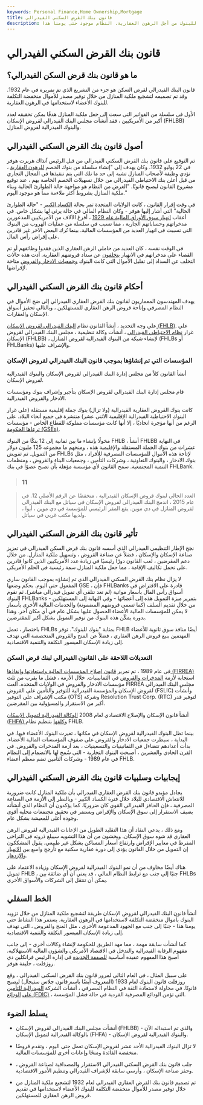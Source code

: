 ```yaml
---
keywords: Personal Finance,Home Ownership,Mortgage
title: قانون بنك القرض السكني الفيدرالي
description: صدر قانون البنك الفيدرالي لقروض الإسكان في عام 1932 لتحفيز مبيعات المنازل عن طريق الإفراج عن أموال للبنوك من أجل الرهون العقارية. النظام موجود حتى يومنا هذا.
---
```


# قانون بنك القرض السكني الفيدرالي
## ما هو قانون بنك قرض السكن الفيدرالي؟

قانون البنك الفيدرالي لقرض السكن هو جزء من التشريع الذي تم تمريره في عام 1932. وقد تم تصميمه لتشجيع ملكية المنازل من خلال توفير مصدر للأموال منخفضة التكلفة للبنوك الأعضاء لاستخدامها في الرهون العقارية.

الأول في سلسلة من الفواتير التي سعت إلى جعل ملكية المنازل هدفًا يمكن تحقيقه لعدد أكبر من الأمريكيين ، فقد أنشأت مجلس البنك الفيدرالي لقروض الإسكان (FHLBB) والبنوك الفيدرالية لقروض المنازل.

## أصول قانون بنك القرض السكني الفيدرالي

تم التوقيع على قانون بنك القرض السكني الفيدرالي من قبل الرئيس آنذاك هربرت هوفر في 22 يوليو 1932. وكان يهدف إلى "إنشاء سلسلة من بنوك الخصم [للرهون العقارية](/mortgage) ، تؤدي وظيفة لأصحاب المنازل تشبه إلى حد ما تلك التي يتم تنفيذها في المجال التجاري من قبل أعلن بنك الاحتياطي الفيدرالي من خلال تسهيلات الخصم الخاصة بهم ، عند توقيع مشروع القانون ليصبح قانونًا. "الغرض من النظام هو مواجهة حالة الطوارئ الحالية وبناء ملكية المنازل بشروط أكثر ملاءمة مما هو موجود اليوم."

في وقت إقرار القانون ، كانت الولايات المتحدة تمر بحالة [الكساد الكبير](/great_depression) - "حالة الطوارئ الحالية" التي أشار إليها هوفر - وكان النظام المالي في حالة يرثى لها بشكل خاص. في أعقاب [انهيار سوق الأوراق المالية عام 1929](/stock-market-crash-1929) ، أفرغ الآلاف من الأمريكيين المذعورين مدخراتهم وحساباتهم الجارية ، مما تسبب في سلسلة من عمليات الهروب من البنوك التي تسببت في انهيار العديد من المؤسسات المالية. بينما تُرك البعض الآخر غير قادرين على إقراض رأس المال.

في الوقت نفسه ، كان العديد من حاملي الرهن العقاري الذين فقدوا وظائفهم أو تم القضاء على مدخراتهم في الانهيار [يتخلفون](/default2) عن سداد قروضهم العقارية. أدت هذه حالات التخلف عن السداد إلى تقليل الأموال التي كانت البنوك [وجمعيات الادخار والقروض](/federal-savings-and-loan) متاحة لإقراضها.

## أحكام قانون بنك القرض السكني الفيدرالي

يهدف المهندسون المعماريون لقانون بنك القرض العقاري الفيدرالي إلى ضخ الأموال في النظام المصرفي وإتاحة قروض الرهن العقاري للمستهلكين ، وبالتالي تحفيز أسواق الإسكان والعقارات.

على وجه التحديد ، أنشأ القانون نظام [البنك الفيدرالي لقروض الإسكان (FHLB)](/fhlb). على غرار [نظام الاحتياطي الفيدرالي](/federalreservebank) ، أنشأت وكالة تنظيمية ، مجلس البنك الفيدرالي لقروض الإسكان (FHLBB) ، لإنشاء شبكة من البنوك الفيدرالية لقروض المنازل (FHLBs أو FHLBanks) والإشراف عليها.

### المؤسسات التي تم إنشاؤها بموجب قانون البنك الفيدرالي لقروض الإسكان

أنشأ القانون كلاً من مجلس إدارة البنك الفيدرالي لقروض الإسكان والبنوك الفيدرالية لقروض الإسكان.

قام مجلس إدارة البنك الفيدرالي لقروض الإسكان بتأجير وإشراف بنوك ومؤسسات الادخار والقروض الفيدرالية.

كانت بنوك القروض العقارية الفيدرالية (ولا تزال) بنوك جملة إقليمية مستقلة (على غرار البنوك الاحتياطية الفيدرالية الإقليمية الاثني عشر) منتشرة في جميع أنحاء البلاد. على الرغم من أنها مؤجرة اتحاديًا ، إلا أنها كانت مؤسسات مملوكة للقطاع الخاص - مؤسسات [ترعاها الحكومة (GSEs)](/gse).

مخولًا بإنشاء ما بين ثمانية إلى 12 بنكًا من البنوك FHLB ، أنشأ FHLBB في النهاية عشرات من بنوك الجملة المستقلة والإقليمية هذه ، ومنحهم ما مجموعه 125 مليون دولار من التمويل. تم تفويض FHLBs لإتاحة هذه الأموال للمؤسسات المصرفية للأفراد ، مثل بنوك الادخار ، والبنوك التعاونية ، وشركات التأمين ، وجمعيات البناء والقروض ، ومنظمات التنمية المجتمعية. سمح القانون لأي مؤسسة مؤهلة بأن تصبح عضوًا في بنك FHLBank.

> ### 11

> العدد الحالي لبنوك قروض الإسكان الفيدرالية ، منخفضًا عن الرقم الأصلي 12. في عام 2015 ، اندمج البنك الفيدرالي لقروض الإسكان في سياتل مع البنك الفيدرالي لقروض المنازل في دي موين. يقع المقر الرئيسي للمؤسسة في دي موين ، أيوا ، ولديها مكتب غربي في سياتل.

>

## تأثير قانون بنك القرض السكني الفيدرالي

نجح الإطار التنظيمي الفيدرالي الذي أسسه قانون بنك قرض السكن الفيدرالي في تعزيز صناعة الإسكان والإسكان ، فضلاً عن صناعة القروض ، وتسهيل ملكية المنازل. من خلال دعم المقرضين ، لعب القانون دورًا رئيسيًا في زيادة عدد الأمريكيين الذين كانوا قادرين على تحمل تكاليف الإقامة ، مما جعل ملكية المنازل سمة رئيسية في الحلم الأمريكي.

لا يزال نظام بنك القرض السكني الفيدرالي الذي تم إنشاؤه بموجب القانون ساري المفعول حتى اليوم. بحكم وضعها GSE ، فإن FHLBanks قادرة على الاقتراض في أسواق رأس المال بأسعار مواتية (لم تعد تتلقى أي تمويل فيدرالي مباشر). ثم تقوم البنوك FHLBanks بتمرير ميزة التمويل هذه إلى أعضائها - وفي النهاية إلى المستهلكين - من خلال تقديم السلف (كما تسمى قروضهم المضمونة) والخدمات المالية الأخرى بأسعار لا يمكن للمؤسسات المالية الأعضاء الحصول عليها بشكل عام في أي مكان آخر. وهذا بدوره يمكّن هذه البنوك من توفير التمويل بشكل أكبر للمقترضين.

باختصار ، تعمل FHLBs بمثابة "بنوك للبنوك". توفر FHLB أيضًا منافذ سوق ثانوية للأعضاء المهتمين ببيع قروض الرهن العقاري ، فضلاً عن المنح والقروض المتخصصة التي تهدف إلى زيادة الإسكان الميسور التكلفة والتنمية الاقتصادية.

### التعديلات اللاحقة على القانون الفيدرالي لبنك قرض السكن

في عام 1989 ، تم تمرير [قانون إصلاح المؤسسات المالية واستعادتها وإنفاذها (FIRREA)](/financial-institutions-reform-recovery-enforcement) استجابة لأزمة [المدخرات والقروض](/sl-crisis) في الثمانينيات. خلال الأزمة ، فشل ما يقرب من ثلث مؤسسات الادخار والقروض في الولايات المتحدة. ألغت FIRREA مجلس البنك الفيدرالي لقروض الإسكان والمؤسسة الفيدرالية للتوفير والتأمين على القروض (FSLIC) وأنشأت مكتب الإشراف على التوفير (OTS) وشركة Resolution Trust Corp. (RTC) لتوفير قدر أكبر من الاستقرار والمسؤولية بين المقرضين.

أنشأ قانون الإسكان والإصلاح الاقتصادي لعام 2008 [الوكالة الفيدرالية لتمويل الإسكان (FHFA) وكلفها](/fhfa) بتنظيم نظام FHLB.

بينما تظل البنوك الفيدرالية لقروض الإسكان في مكانها ، تغيرت البنوك الأعضاء فيها. في البداية ، سيطرت جمعيات الادخار والقروض على صفوف المؤسسات المالية الأعضاء. بدأت أعدادهم تتضاءل في الثمانينيات والتسعينيات ، بعد أزمة المدخرات والقروض. في القرن الحادي والعشرين ، أصبحت البنوك التجارية - التي سُمح لها بالانضمام إلى النظام في عام 1989 - وشركات التأمين تضم معظم أعضاء FHLB.

## إيجابيات وسلبيات قانون بنك القرض السكني الفيدرالي

يجادل مؤيدو قانون بنك القرض العقاري الفيدرالي بأن ملكية المنازل كانت ضرورية للانتعاش الاقتصادي للبلاد خلال فترة الكساد الكبير - وبالنظر إلى الأزمة في الصناعة المصرفية ، فإن الحافز الفيدرالي القوي كان ضروريًا. كما يؤكدون أن النظام الذي أنشأته يضيف الاستقرار إلى سوق الإسكان والإقراض ويستمر في تحقيق مجتمعات محلية أقوى وجودة أعلى للمعيشة بشكل عام.

ومع ذلك ، يدعي النقاد أن هذا التقليد الطويل من الإعانات الفيدرالية لقروض الرهن العقاري قد شوه سوق الإسكان. ويخشون من أن هذا التشويه سيبلغ ذروته في التراخي المفرط في معايير الإقراض وارتفاع أسعار المساكن بشكل غير طبيعي. يقول المشككون إن التمويل من خلال القانون يؤدي إلى دورة عقارية سكنية مع تأرجح واسع بين [الانهيار والازدهار](/boom-and-bust-cycle).

هناك أيضًا مخاوف من أن نمو البنوك الفيدرالية لقروض الإسكان وزيادة الاعتماد على تمويل FHLB ، جنبًا إلى جنب مع ترابط النظام المالي ، قد يعني أن أي ضائقة بين FHLBs يمكن أن تنتقل إلى الشركات والأسواق الأخرى.

## الخط السفلي

أنشأ قانون البنك الفيدرالي لقروض الإسكان طريقة لتشجيع ملكية المنازل من خلال تزويد البنوك بأموال منخفضة التكلفة لاستخدامها في الرهون العقارية. يستمر هذا النشاط حتى يومنا هذا - جنبًا إلى جنب مع الجهود المدعومة الأخرى ، مثل المنح والقروض ، التي تهدف إلى زيادة الإسكان الميسور التكلفة والتنمية الاقتصادية.

كما أنشأت سابقة مهمة ، مما مهد الطريق للحكومة لإنشاء وكالات أخرى - إلى جانب مفهوم الرقابة الفيدرالية والتدخل في الاقتصاد الأمريكي والشؤون المالية الاستهلاكية. أصبح هذا المفهوم عقيدة أساسية [للصفقة الجديدة](/new-deal) في إدارة الرئيس فرانكلين دي روزفلت ، خليفة هوفر.

على سبيل المثال ، في العام التالي لمرور قانون بنك القرض السكني الفيدرالي ، وقع روزفلت قانون البنوك لعام 1933 (المعروف أيضًا باسم قانون جلاس ستيجال) ليصبح قانونًا. في محاولة لاستعادة الثقة في النظام المصرفي ، أنشأت الشركة [الفيدرالية للتأمين على](/fdic) [الودائع (FDIC)](/fdic) ، التي تؤمن الودائع المصرفية الفردية في حالة فشل المؤسسة.

## يسلط الضوء

- أنشأت مجلس البنك الفيدرالي لقروض الإسكان (FHLBB) - والذي تم استبداله الآن بالوكالة الفيدرالية لتمويل الإسكان (FHFA) - والبنوك الفيدرالية لقروض الإسكان.

- لا تزال البنوك الفيدرالية الأحد عشر لقروض الإسكان تعمل حتى اليوم ، وتقدم قروضًا منخفضة الفائدة ومنحًا وإعانات أخرى للمؤسسات المالية.

- جلب قانون بنك القرض السكني الفيدرالي الاستقرار والمصداقية لصناعة القروض ، وحفز صناعة الإسكان ، وأرسى سابقة للإشراف الفيدرالي وتنظيم الأمور الاقتصادية.

- تم تصميم قانون بنك القرض العقاري الفيدرالي لعام 1932 لتشجيع ملكية المنازل من خلال توفير مصدر للأموال منخفضة التكلفة للبنوك الأعضاء لاستخدامها في تقديم قروض الرهن العقاري للمستهلكين.

